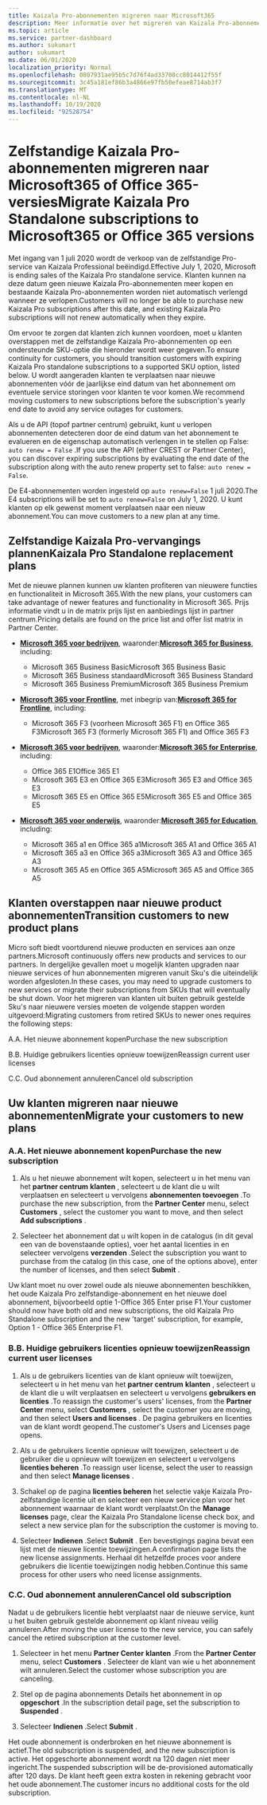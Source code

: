```yaml
---
title: Kaizala Pro-abonnementen migreren naar Microsoft365
description: Meer informatie over het migreren van Kaizala Pro-abonnementen naar Microsoft365 of Office 365-versies. Lees dit artikel voor meer informatie over het overstappen van uw klanten.
ms.topic: article
ms.service: partner-dashboard
ms.author: sukumart
author: sukumart
ms.date: 06/01/2020
localization_priority: Normal
ms.openlocfilehash: 0807931ae95b5c7d76f4ad33708cc8014412f55f
ms.sourcegitcommit: 3c45a181ef86b3a4866e97fb50efeae8714ab3f7
ms.translationtype: MT
ms.contentlocale: nl-NL
ms.lasthandoff: 10/19/2020
ms.locfileid: "92528754"
---
```

# <a name="migrate-kaizala-pro-standalone-subscriptions-to-microsoft365-or-office-365-versions"></a><span data-ttu-id="e976b-104">Zelfstandige Kaizala Pro-abonnementen migreren naar Microsoft365 of Office 365-versies</span><span class="sxs-lookup"><span data-stu-id="e976b-104">Migrate Kaizala Pro Standalone subscriptions to Microsoft365 or Office 365 versions</span></span>

<span data-ttu-id="e976b-105">Met ingang van 1 juli 2020 wordt de verkoop van de zelfstandige Pro-service van Kaizala Professional beëindigd.</span><span class="sxs-lookup"><span data-stu-id="e976b-105">Effective July 1, 2020, Microsoft is ending sales of the Kaizala Pro standalone service.</span></span> <span data-ttu-id="e976b-106">Klanten kunnen na deze datum geen nieuwe Kaizala Pro-abonnementen meer kopen en bestaande Kaizala Pro-abonnementen worden niet automatisch verlengd wanneer ze verlopen.</span><span class="sxs-lookup"><span data-stu-id="e976b-106">Customers will no longer be able to purchase new Kaizala Pro subscriptions after this date, and existing Kaizala Pro subscriptions will not renew automatically when they expire.</span></span>

<span data-ttu-id="e976b-107">Om ervoor te zorgen dat klanten zich kunnen voordoen, moet u klanten overstappen met de zelfstandige Kaizala Pro-abonnementen op een ondersteunde SKU-optie die hieronder wordt weer gegeven.</span><span class="sxs-lookup"><span data-stu-id="e976b-107">To ensure continuity for customers, you should transition customers with expiring Kaizala Pro standalone subscriptions to a supported SKU option, listed below.</span></span> <span data-ttu-id="e976b-108">U wordt aangeraden klanten te verplaatsen naar nieuwe abonnementen vóór de jaarlijkse eind datum van het abonnement om eventuele service storingen voor klanten te voor komen.</span><span class="sxs-lookup"><span data-stu-id="e976b-108">We recommend moving customers to new subscriptions before the subscription's yearly end date to avoid any service outages for customers.</span></span>

<span data-ttu-id="e976b-109">Als u de API (topof partner centrum) gebruikt, kunt u verlopen abonnementen detecteren door de eind datum van het abonnement te evalueren en de eigenschap automatisch verlengen in te stellen op False: `auto renew = False` .</span><span class="sxs-lookup"><span data-stu-id="e976b-109">If you use the API (either CREST or Partner Center), you can discover expiring subscriptions by evaluating the end date of the subscription along with the auto renew property set to false: `auto renew = False`.</span></span>

<span data-ttu-id="e976b-110">De E4-abonnementen worden ingesteld op `auto renew=False` 1 juli 2020.</span><span class="sxs-lookup"><span data-stu-id="e976b-110">The E4 subscriptions will be set to `auto renew=False` on July 1, 2020.</span></span> <span data-ttu-id="e976b-111">U kunt klanten op elk gewenst moment verplaatsen naar een nieuw abonnement.</span><span class="sxs-lookup"><span data-stu-id="e976b-111">You can move customers to a new plan at any time.</span></span>

## <a name="kaizala-pro-standalone-replacement-plans"></a><span data-ttu-id="e976b-112">Zelfstandige Kaizala Pro-vervangings plannen</span><span class="sxs-lookup"><span data-stu-id="e976b-112">Kaizala Pro Standalone replacement plans</span></span>

<span data-ttu-id="e976b-113">Met de nieuwe plannen kunnen uw klanten profiteren van nieuwere functies en functionaliteit in Microsoft 365.</span><span class="sxs-lookup"><span data-stu-id="e976b-113">With the new plans, your customers can take advantage of newer features and functionality in Microsoft 365.</span></span> <span data-ttu-id="e976b-114">Prijs informatie vindt u in de matrix prijs lijst en aanbiedings lijst in partner centrum.</span><span class="sxs-lookup"><span data-stu-id="e976b-114">Pricing details are found on the price list and offer list matrix in Partner Center.</span></span>

- <span data-ttu-id="e976b-115">[**Microsoft 365 voor bedrijven**](https://www.microsoft.com/microsoft-365/compare-all-microsoft-365-products?&activetab=tab:primaryr2), waaronder:</span><span class="sxs-lookup"><span data-stu-id="e976b-115">[**Microsoft 365 for Business**](https://www.microsoft.com/microsoft-365/compare-all-microsoft-365-products?&activetab=tab:primaryr2), including:</span></span>  
   - <span data-ttu-id="e976b-116">Microsoft 365 Business Basic</span><span class="sxs-lookup"><span data-stu-id="e976b-116">Microsoft 365 Business Basic</span></span>
   - <span data-ttu-id="e976b-117">Microsoft 365 Business standaard</span><span class="sxs-lookup"><span data-stu-id="e976b-117">Microsoft 365 Business Standard</span></span>
   - <span data-ttu-id="e976b-118">Microsoft 365 Business Premium</span><span class="sxs-lookup"><span data-stu-id="e976b-118">Microsoft 365 Business Premium</span></span>
    
- <span data-ttu-id="e976b-119">[**Microsoft 365 voor Frontline**](https://www.microsoft.com/microsoft-365/microsoft-365-enterprise-f3?activetab=pivot:overviewtab), met inbegrip van:</span><span class="sxs-lookup"><span data-stu-id="e976b-119">[**Microsoft 365 for Frontline**](https://www.microsoft.com/microsoft-365/microsoft-365-enterprise-f3?activetab=pivot:overviewtab), including:</span></span>
   - <span data-ttu-id="e976b-120">Microsoft 365 F3 (voorheen Microsoft 365 F1) en Office 365 F3</span><span class="sxs-lookup"><span data-stu-id="e976b-120">Microsoft 365 F3 (formerly Microsoft 365 F1) and Office 365 F3</span></span>
    
- <span data-ttu-id="e976b-121">[**Microsoft 365 voor bedrijven**](https://www.microsoft.com/microsoft-365/compare-microsoft-365-enterprise-plans), waaronder:</span><span class="sxs-lookup"><span data-stu-id="e976b-121">[**Microsoft 365 for Enterprise**](https://www.microsoft.com/microsoft-365/compare-microsoft-365-enterprise-plans), including:</span></span> 
   - <span data-ttu-id="e976b-122">Office 365 E1</span><span class="sxs-lookup"><span data-stu-id="e976b-122">Office 365 E1</span></span>
   - <span data-ttu-id="e976b-123">Microsoft 365 E3 en Office 365 E3</span><span class="sxs-lookup"><span data-stu-id="e976b-123">Microsoft 365 E3 and Office 365 E3</span></span>
   - <span data-ttu-id="e976b-124">Microsoft 365 E5 en Office 365 E5</span><span class="sxs-lookup"><span data-stu-id="e976b-124">Microsoft 365 E5 and Office 365 E5</span></span>

- <span data-ttu-id="e976b-125">[**Microsoft 365 voor onderwijs**](https://www.microsoft.com/education/buy-license/microsoft365), waaronder:</span><span class="sxs-lookup"><span data-stu-id="e976b-125">[**Microsoft 365 for Education**](https://www.microsoft.com/education/buy-license/microsoft365), including:</span></span> 
    - <span data-ttu-id="e976b-126">Microsoft 365 a1 en Office 365 a1</span><span class="sxs-lookup"><span data-stu-id="e976b-126">Microsoft 365 A1 and Office 365 A1</span></span>
    - <span data-ttu-id="e976b-127">Microsoft 365 a3 en Office 365 a3</span><span class="sxs-lookup"><span data-stu-id="e976b-127">Microsoft 365 A3 and Office 365 A3</span></span>
    - <span data-ttu-id="e976b-128">Microsoft 365 A5 en Office 365 A5</span><span class="sxs-lookup"><span data-stu-id="e976b-128">Microsoft 365 A5 and Office 365 A5</span></span>

## <a name="transition-customers-to-new-product-plans"></a><span data-ttu-id="e976b-129">Klanten overstappen naar nieuwe product abonnementen</span><span class="sxs-lookup"><span data-stu-id="e976b-129">Transition customers to new product plans</span></span>

<span data-ttu-id="e976b-130">Micro soft biedt voortdurend nieuwe producten en services aan onze partners.</span><span class="sxs-lookup"><span data-stu-id="e976b-130">Microsoft continuously offers new products and services to our partners.</span></span> <span data-ttu-id="e976b-131">In dergelijke gevallen moet u mogelijk klanten upgraden naar nieuwe services of hun abonnementen migreren vanuit Sku's die uiteindelijk worden afgesloten.</span><span class="sxs-lookup"><span data-stu-id="e976b-131">In these cases, you may need to upgrade customers to new services or migrate their subscriptions from SKUs that will eventually be shut down.</span></span> <span data-ttu-id="e976b-132">Voor het migreren van klanten uit buiten gebruik gestelde Sku's naar nieuwere versies moeten de volgende stappen worden uitgevoerd:</span><span class="sxs-lookup"><span data-stu-id="e976b-132">Migrating customers from retired SKUs to newer ones requires the following steps:</span></span>

<span data-ttu-id="e976b-133">A.</span><span class="sxs-lookup"><span data-stu-id="e976b-133">A.</span></span> <span data-ttu-id="e976b-134">Het nieuwe abonnement kopen</span><span class="sxs-lookup"><span data-stu-id="e976b-134">Purchase the new subscription</span></span>

<span data-ttu-id="e976b-135">B.</span><span class="sxs-lookup"><span data-stu-id="e976b-135">B.</span></span> <span data-ttu-id="e976b-136">Huidige gebruikers licenties opnieuw toewijzen</span><span class="sxs-lookup"><span data-stu-id="e976b-136">Reassign current user licenses</span></span>

<span data-ttu-id="e976b-137">C.</span><span class="sxs-lookup"><span data-stu-id="e976b-137">C.</span></span> <span data-ttu-id="e976b-138">Oud abonnement annuleren</span><span class="sxs-lookup"><span data-stu-id="e976b-138">Cancel old subscription</span></span>


## <a name="migrate-your-customers-to-new-plans"></a><span data-ttu-id="e976b-139">Uw klanten migreren naar nieuwe abonnementen</span><span class="sxs-lookup"><span data-stu-id="e976b-139">Migrate your customers to new plans</span></span>

### <a name="a-purchase-the-new-subscription"></a><span data-ttu-id="e976b-140">A.</span><span class="sxs-lookup"><span data-stu-id="e976b-140">A.</span></span> <span data-ttu-id="e976b-141">Het nieuwe abonnement kopen</span><span class="sxs-lookup"><span data-stu-id="e976b-141">Purchase the new subscription</span></span>

1. <span data-ttu-id="e976b-142">Als u het nieuwe abonnement wilt kopen, selecteert u in het menu van het **partner centrum** **klanten** , selecteert u de klant die u wilt verplaatsen en selecteert u vervolgens **abonnementen toevoegen** .</span><span class="sxs-lookup"><span data-stu-id="e976b-142">To purchase the new subscription, from the **Partner Center** menu, select **Customers** , select the customer you want to move, and then select **Add subscriptions** .</span></span>

2. <span data-ttu-id="e976b-143">Selecteer het abonnement dat u wilt kopen in de catalogus (in dit geval een van de bovenstaande opties), voer het aantal licenties in en selecteer vervolgens **verzenden** .</span><span class="sxs-lookup"><span data-stu-id="e976b-143">Select the subscription you want to purchase from the catalog (in this case, one of the options above), enter the number of licenses, and then select **Submit** .</span></span>

<span data-ttu-id="e976b-144">Uw klant moet nu over zowel oude als nieuwe abonnementen beschikken, het oude Kaizala Pro zelfstandige-abonnement en het nieuwe doel abonnement, bijvoorbeeld optie 1-Office 365 Enter prise F1.</span><span class="sxs-lookup"><span data-stu-id="e976b-144">Your customer should now have both old and new subscriptions, the old Kaizala Pro Standalone subscription and the new 'target' subscription, for example, Option 1 - Office 365 Enterprise F1.</span></span>

### <a name="b-reassign-current-user-licenses"></a><span data-ttu-id="e976b-145">B.</span><span class="sxs-lookup"><span data-stu-id="e976b-145">B.</span></span> <span data-ttu-id="e976b-146">Huidige gebruikers licenties opnieuw toewijzen</span><span class="sxs-lookup"><span data-stu-id="e976b-146">Reassign current user licenses</span></span>

1. <span data-ttu-id="e976b-147">Als u de gebruikers licenties van de klant opnieuw wilt toewijzen, selecteert u in het menu van het **partner centrum** **klanten** , selecteert u de klant die u wilt verplaatsen en selecteert u vervolgens **gebruikers en licenties** .</span><span class="sxs-lookup"><span data-stu-id="e976b-147">To reassign the customer's users' licenses, from the **Partner Center** menu, select **Customers** , select the customer you are moving, and then select **Users and licenses** .</span></span> <span data-ttu-id="e976b-148">De pagina gebruikers en licenties van de klant wordt geopend.</span><span class="sxs-lookup"><span data-stu-id="e976b-148">The customer's Users and Licenses page opens.</span></span>

2. <span data-ttu-id="e976b-149">Als u de gebruikers licentie opnieuw wilt toewijzen, selecteert u de gebruiker die u opnieuw wilt toewijzen en selecteert u vervolgens **licenties beheren** .</span><span class="sxs-lookup"><span data-stu-id="e976b-149">To reassign user license, select the user to reassign and then select **Manage licenses** .</span></span>

3. <span data-ttu-id="e976b-150">Schakel op de pagina **licenties beheren** het selectie vakje Kaizala Pro-zelfstandige licentie uit en selecteer een nieuw service plan voor het abonnement waarnaar de klant wordt verplaatst.</span><span class="sxs-lookup"><span data-stu-id="e976b-150">On the **Manage licenses** page, clear the Kaizala Pro Standalone license check box, and select a new service plan for the subscription the customer is moving to.</span></span>

4.  <span data-ttu-id="e976b-151">Selecteer **Indienen** .</span><span class="sxs-lookup"><span data-stu-id="e976b-151">Select **Submit** .</span></span> <span data-ttu-id="e976b-152">Een bevestigings pagina bevat een lijst met de nieuwe licentie toewijzingen.</span><span class="sxs-lookup"><span data-stu-id="e976b-152">A confirmation page lists the new license assignments.</span></span> <span data-ttu-id="e976b-153">Herhaal dit hetzelfde proces voor andere gebruikers die licentie toewijzingen nodig hebben.</span><span class="sxs-lookup"><span data-stu-id="e976b-153">Continue this same process for other users who need license assignments.</span></span>

### <a name="c-cancel-old-subscription"></a><span data-ttu-id="e976b-154">C.</span><span class="sxs-lookup"><span data-stu-id="e976b-154">C.</span></span> <span data-ttu-id="e976b-155">Oud abonnement annuleren</span><span class="sxs-lookup"><span data-stu-id="e976b-155">Cancel old subscription</span></span>

<span data-ttu-id="e976b-156">Nadat u de gebruikers licentie hebt verplaatst naar de nieuwe service, kunt u het buiten gebruik gestelde abonnement op klant niveau veilig annuleren.</span><span class="sxs-lookup"><span data-stu-id="e976b-156">After moving the user license to the new service, you can safely cancel the retired subscription at the customer level.</span></span>

1.  <span data-ttu-id="e976b-157">Selecteer in het menu **Partner Center** **klanten** .</span><span class="sxs-lookup"><span data-stu-id="e976b-157">From the **Partner Center** menu, select **Customers** .</span></span> <span data-ttu-id="e976b-158">Selecteer de klant van wie u het abonnement wilt annuleren.</span><span class="sxs-lookup"><span data-stu-id="e976b-158">Select the customer whose subscription you are canceling.</span></span>

2.  <span data-ttu-id="e976b-159">Stel op de pagina abonnements Details het abonnement in op **opgeschort** .</span><span class="sxs-lookup"><span data-stu-id="e976b-159">In the subscription detail page, set the subscription to **Suspended** .</span></span>

3.  <span data-ttu-id="e976b-160">Selecteer **Indienen** .</span><span class="sxs-lookup"><span data-stu-id="e976b-160">Select **Submit** .</span></span>

<span data-ttu-id="e976b-161">Het oude abonnement is onderbroken en het nieuwe abonnement is actief.</span><span class="sxs-lookup"><span data-stu-id="e976b-161">The old subscription is suspended, and the new subscription is active.</span></span> <span data-ttu-id="e976b-162">Het opgeschorte abonnement wordt na 120 dagen niet meer ingericht.</span><span class="sxs-lookup"><span data-stu-id="e976b-162">The suspended subscription will be de-provisioned automatically after 120 days.</span></span> <span data-ttu-id="e976b-163">De klant heeft geen extra kosten in rekening gebracht voor het oude abonnement.</span><span class="sxs-lookup"><span data-stu-id="e976b-163">The customer incurs no additional costs for the old subscription.</span></span>
